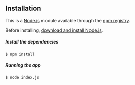 ## Installation

This is a [Node.js](https://nodejs.org/en/) module available through the [npm registry](https://www.npmjs.com/).

Before installing, [download and install Node.js](https://nodejs.org/en/download/).


##### Install the dependencies
```console
$ npm install
```

##### Running the app
```console
$ node index.js
```